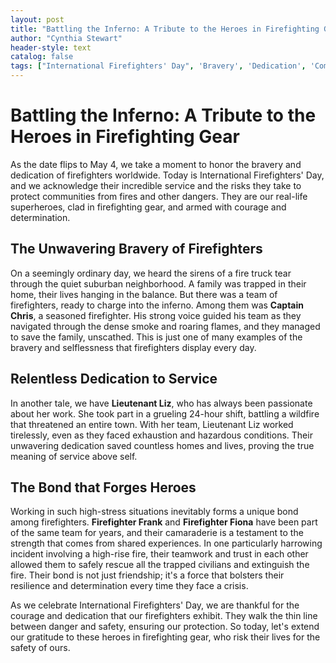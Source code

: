 ```yaml
---
layout: post
title: "Battling the Inferno: A Tribute to the Heroes in Firefighting Gear"
author: "Cynthia Stewart"
header-style: text
catalog: false
tags: ["International Firefighters' Day", 'Bravery', 'Dedication', 'Community Safety', 'Firefighters', 'Gratitude', 'Heroes']
---
```


# Battling the Inferno: A Tribute to the Heroes in Firefighting Gear  

As the date flips to May 4, we take a moment to honor the bravery and dedication of firefighters worldwide. Today is International Firefighters' Day, and we acknowledge their incredible service and the risks they take to protect communities from fires and other dangers. They are our real-life superheroes, clad in firefighting gear, and armed with courage and determination.  

## The Unwavering Bravery of Firefighters  

On a seemingly ordinary day, we heard the sirens of a fire truck tear through the quiet suburban neighborhood. A family was trapped in their home, their lives hanging in the balance. But there was a team of firefighters, ready to charge into the inferno. Among them was **Captain Chris**, a seasoned firefighter. His strong voice guided his team as they navigated through the dense smoke and roaring flames, and they managed to save the family, unscathed. This is just one of many examples of the bravery and selflessness that firefighters display every day.  

## Relentless Dedication to Service  

In another tale, we have **Lieutenant Liz**, who has always been passionate about her work. She took part in a grueling 24-hour shift, battling a wildfire that threatened an entire town. With her team, Lieutenant Liz worked tirelessly, even as they faced exhaustion and hazardous conditions. Their unwavering dedication saved countless homes and lives, proving the true meaning of service above self.  

## The Bond that Forges Heroes  

Working in such high-stress situations inevitably forms a unique bond among firefighters. **Firefighter Frank** and **Firefighter Fiona** have been part of the same team for years, and their camaraderie is a testament to the strength that comes from shared experiences. In one particularly harrowing incident involving a high-rise fire, their teamwork and trust in each other allowed them to safely rescue all the trapped civilians and extinguish the fire. Their bond is not just friendship; it's a force that bolsters their resilience and determination every time they face a crisis.  

As we celebrate International Firefighters' Day, we are thankful for the courage and dedication that our firefighters exhibit. They walk the thin line between danger and safety, ensuring our protection. So today, let's extend our gratitude to these heroes in firefighting gear, who risk their lives for the safety of ours.  
